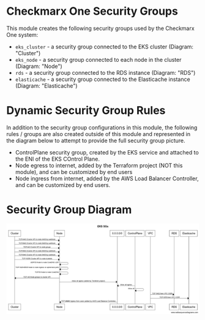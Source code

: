 # Checkmarx One Security Groups

This module creates the following security groups used by the Checkmarx One system:

* `eks_cluster` - a security group connected to the EKS cluster (Diagram: "Cluster")
* `eks_node` - a security group connected to each node in the cluster (Diagram: "Node")
* `rds` - a security group connected to the RDS instance (Diagram: "RDS")
* `elasticache` - a security group connected to the Elasticache instance (Diagram: "Elasticache")

# Dynamic Security Group Rules

In addition to the security group configurations in this module, the following rules / groups are also created outside of this module and represented in the diagram below to attempt to provide the full security group picture.

* ControlPlane security group, created by the EKS service and attached to the ENI of the EKS COntrol Plane.
* Node egress to internet, added by the Terraform project (NOT this module), and can be customized by end users
* Node ingress from internet, added by the AWS Load Balancer Controller, and can be customized by end users.

# Security Group Diagram

![Security Group Diagram](../../__docs/security_groups.png)
